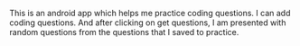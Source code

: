 This is an android app which helps me practice coding questions.
I can add coding questions.
And after clicking on get questions, I am presented with random questions from the questions that I saved to practice.
